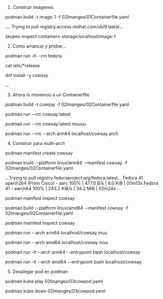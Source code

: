 1. Construir imagenes

podman build -t image-1 -f 02Imanges/01Containerfile.yaml

.... Trying to pull registry.access.redhat.com/ubi9:latest...

skopeo inspect containers-storage:localhost/image-1

2. Como arrancar y probar...

podman run -it --rm fedora

cat /etc/*release

dnf install -y cowsay

...

3. Ahora lo movemos a un Containerfile

podman build -t cowsay -f 02Imanges/02Containerfile.yaml

podman run --rm cowsay:latest

podman run --rm cowsay:latest muuuu

podman run --rm --arch arm64 localhost/cowsay arch

4. Construir para multi-arch

podman manifest create cowsay

podman build --platform linux/arm64 --manifest cowsay -f 02Imanges/02Containerfile.yaml

...Trying to pull registry.fedoraproject.org/fedora:latest...
 Fedora 41 openh264 (From Cisco) - aarc 100% | 477.0   B/s |   6.0 KiB |  00m13s
 Fedora 41 - aarch64                    100% | 243.2 KiB/s |  34.2 MiB |  02m24s
...

podman manifest inspect cowsay

podman build --platform linux/amd64 --manifest cowsay -f 02Imanges/02Containerfile.yaml

podman manifest inspect cowsay

podman run --arch arm64 localhost/cowsay muu

podman run --arch amd64 localhost/cowsay muu

podman run -it --arch arm64 --entrypoint bash localhost/cowsay 

podman run -it --arch amd64 --entrypoint bash localhost/cowsay 

5. Desplegar pod en podman 

podman kube play 02Imanges/03cowpod.yaml

podman kube down 02Imanges/03cowpod.yaml